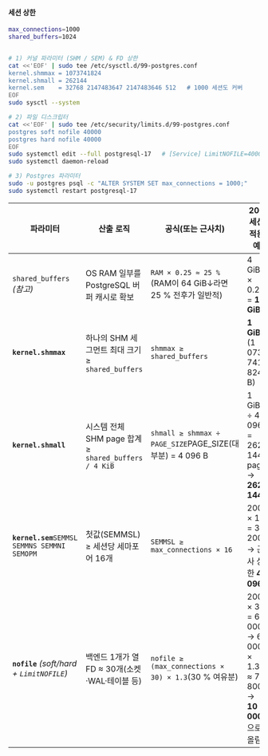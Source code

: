 

#### 세션 상한


~~~ sh
max_connections=1000
shared_buffers=1024

~~~


~~~ sh

# 1) 커널 파라미터 (SHM / SEM) & FD 상한
cat <<'EOF' | sudo tee /etc/sysctl.d/99-postgres.conf
kernel.shmmax = 1073741824
kernel.shmall = 262144
kernel.sem    = 32768 2147483647 2147483646 512   # 1000 세션도 커버
EOF
sudo sysctl --system

# 2) 파일 디스크립터
cat <<'EOF' | sudo tee /etc/security/limits.d/99-postgres.conf
postgres soft nofile 40000
postgres hard nofile 40000
EOF
sudo systemctl edit --full postgresql-17   # [Service] LimitNOFILE=40000 추가
sudo systemctl daemon-reload

# 3) Postgres 파라미터
sudo -u postgres psql -c "ALTER SYSTEM SET max_connections = 1000;"
sudo systemctl restart postgresql-17


~~~

| 파라미터                                          | 산출 로직                                         | 공식(또는 근사치)                                            | 200 세션 적용 예                                              | 1 000 세션 적용 예                                                              |
| --------------------------------------------- | --------------------------------------------- | ----------------------------------------------------- | -------------------------------------------------------- | -------------------------------------------------------------------------- |
| `shared_buffers` _(참고)_                       | OS RAM 일부를 PostgreSQL 버퍼 캐시로 확보               | `RAM × 0.25 ≈ 25 %`(RAM이 64 GiB↓라면 25 % 전후가 일반적)      | 4 GiB × 0.25 = **1 GiB**                                 | 4 GiB × 0.25 = **1 GiB** → 메모리 부족 우려로 예시에서는 512 MiB로 축소                    |
| **`kernel.shmmax`**                           | 하나의 SHM 세그먼트 최대 크기 ≥ `shared_buffers`         | `shmmax ≥ shared_buffers`                             | **1 GiB** (1 073 741 824 B)                              | **1 GiB** (같은 값)※ 실제 shared_buffers 512 MiB라면 512 MiB로 내려도 무방              |
| **`kernel.shmall`**                           | 시스템 전체 SHM page 합계 ≥ `shared_buffers / 4 KiB` | `shmall ≥ shmmax ÷ PAGE_SIZE`PAGE_SIZE(대부분) = 4 096 B | 1 GiB ÷ 4 096 = 262 144 page → **262 144**               | **262 144**                                                                |
| **`kernel.sem`**`SEMMSL SEMMNS SEMMNI SEMOPM` | 첫값(SEMMSL) ≥ 세션당 세마포어 16개                     | `SEMMSL ≥ max_connections × 16`                       | 200 × 16 = 3 200 → 근사 상한 **4 096**                       | 1 000 × 16 = 16 000 → **32 768** (여유치) 나머지 3개는 매우 큰 기본값(2¹³¹ – 1 등) 그대로 사용 |
| **`nofile`** _(soft/hard + `LimitNOFILE`)_    | 백엔드 1개가 열 FD ≈ 30개(소켓·WAL·테이블 등)              | `nofile ≥ (max_connections × 30) × 1.3`(30 % 여유분)     | 200 × 30 = 6 000 → 6 000 × 1.3 ≈ 7 800 → **10 000**으로 올림 | 1 000 × 30 = 30 000 → 30 000 × 1.3 ≈ 39 000 → **40 000**                   |
